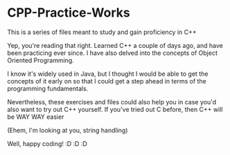 # CPP-Practice-Works
This is a series of files meant to study and gain proficiency in C++

Yep, you're reading that right. Learned C++ a couple of days ago, and have been practicing ever since. 
I have also delved into the concepts of Object Oriented Programming.

I know it's widely used in Java, but I thought I would be able to get the concepts of it early on so that 
I could get a step ahead in terms of the programming fundamentals. 

Nevertheless, these exercises and files could also help you in case you'd also want to 
try out C++ yourself. If you've tried out C before, then C++ will be WAY WAY easier

(Ehem, I'm looking at you, string handling)

Well, happy coding! :D :D :D
